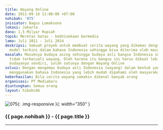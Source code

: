 ```yaml
---
title: Wayang Online
date: 2011-09-16 11:08:00 +07:00
nohibah: '075'
inisiator: Bagus Lumaksono
lokasi: Jakarta
dana: 1,5 Milyar Rupiah
topik: Meretas batas - kebhinekaan bermedia
lama: Juli 2011 - Juli 2014
deskripsi: Sebuah proyek untuk membuat cerita wayang yang dikemas dengan audio dan
  model terkini dalam bahasa Indonesia sehingga bisa diterima oleh masyarakat
masalah: Masuknya budaya asing sehingga budaya asli bangsa Indonesia seringkali terlupakan,
  tidak terkecuali wayang. Oleh karena itu bangsa ini harus dibuat lebih mengenal
  budayanya sendiri, salah satunya dengan Wayang Online
solusi: Dengan mengemas budaya asli Indonesia (wayang) dalam bentuk yang menarik dan
  menggunakan bahasa Indonesia yang lebih mudah dipahami oleh masyarakat
keberhasilan: Bila cerita wayang semakin dikenal banyak orang
organisasi: PT Mediabaru
diuntungkan: Semua orang
layout: hibahcmb
---
```


![075](/static/img/hibahcmb/075.png){: .img-responsive }{: width="350" }

### {{ page.nohibah }} - {{ page.title }}

---
